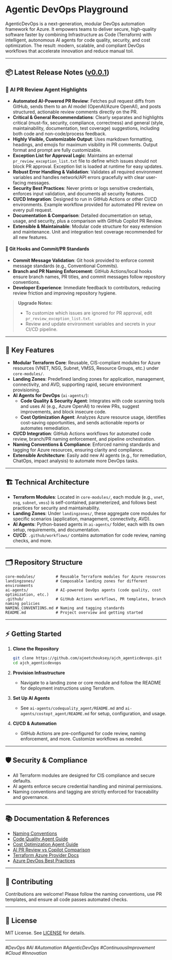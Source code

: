

# Agentic DevOps Playground

AgenticDevOps is a next-generation, modular DevOps automation framework for Azure. It empowers teams to deliver secure, high-quality software faster by combining Infrastructure as Code (Terraform) with intelligent, autonomous AI agents for code quality, security, and cost optimization. The result: modern, scalable, and compliant DevOps workflows that accelerate innovation and reduce manual toil.

---

## 📦 Latest Release Notes ([v0.0.1]([https://github.com/ajeetchouksey/ajch_agenticdevops/releases/tag/v0.0.2]))

### 🚀 AI PR Review Agent Highlights

- **Automated AI-Powered PR Review**: Fetches pull request diffs from GitHub, sends them to an AI model (OpenAI/Azure OpenAI), and posts structured, actionable review comments directly on the PR.
- **Critical & General Recommendations**: Clearly separates and highlights critical (must-fix, security, compliance, correctness) and general (style, maintainability, documentation, test coverage) suggestions, including both code and non-code/process feedback.
- **Highly Visible, Customizable Output**: Uses markdown formatting, headings, and emojis for maximum visibility in PR comments. Output format and prompt are fully customizable.
- **Exception List for Approval Logic**: Maintains an external `pr_review_exception_list.txt` file to define which issues should not block PR approval. Exception list is loaded at runtime for easy updates.
- **Robust Error Handling & Validation**: Validates all required environment variables and handles network/API errors gracefully with clear user-facing messages.
- **Security Best Practices**: Never prints or logs sensitive credentials, enforces input validation, and documents all security features.
- **CI/CD Integration**: Designed to run in GitHub Actions or other CI/CD environments. Example workflow provided for automated PR review on every pull request.
- **Documentation & Comparison**: Detailed documentation on setup, usage, and security, plus a comparison with GitHub Copilot PR Review.
- **Extensible & Maintainable**: Modular code structure for easy extension and maintenance. Unit and integration test coverage recommended for all new features.

#### 📝 Git Hooks and Commit/PR Standards
- **Commit Message Validation**: Git hook provided to enforce commit message standards (e.g., Conventional Commits).
- **Branch and PR Naming Enforcement**: GitHub Actions/local hooks ensure branch names, PR titles, and commit messages follow repository conventions.
- **Developer Experience**: Immediate feedback to contributors, reducing review friction and improving repository hygiene.

> **Upgrade Notes:**
> - To customize which issues are ignored for PR approval, edit `pr_review_exception_list.txt`.
> - Review and update environment variables and secrets in your CI/CD pipeline.

---


## 🚀 Key Features

- **Modular Terraform Core**: Reusable, CIS-compliant modules for Azure resources (VNET, NSG, Subnet, VMSS, Resource Groups, etc.) under `core-modules/`.
- **Landing Zones**: Predefined landing zones for application, management, connectivity, and AVD, supporting rapid, secure environment provisioning.
- **AI Agents for DevOps** (`ai-agents/`):
  - **Code Quality & Security Agent**: Integrates with code scanning tools and uses AI (e.g., Azure OpenAI) to review PRs, suggest improvements, and block insecure code.
  - **Cost Optimization Agent**: Analyzes Azure resource usage, identifies cost-saving opportunities, and sends actionable reports or automates remediation.
- **CI/CD Integration**: GitHub Actions workflows for automated code review, branch/PR naming enforcement, and pipeline orchestration.
- **Naming Conventions & Compliance**: Enforced naming standards and tagging for Azure resources, ensuring clarity and compliance.
- **Extensible Architecture**: Easily add new AI agents (e.g., for remediation, ChatOps, impact analysis) to automate more DevOps tasks.

---


## 🏗️ Technical Architecture

- **Terraform Modules**: Located in `core-modules/`, each module (e.g., `vnet`, `nsg`, `subnet`, `vmss`) is self-contained, parameterized, and follows best practices for security and maintainability.
- **Landing Zones**: Under `landingzones/`, these aggregate core modules for specific scenarios (application, management, connectivity, AVD).
- **AI Agents**: Python-based agents in `ai-agents/` folder, each with its own setup, requirements, and documentation.
- **CI/CD**: `.github/workflows/` contains automation for code review, naming checks, and more.

---


## 🗂️ Repository Structure

```text
core-modules/         # Reusable Terraform modules for Azure resources
landingzones/         # Composable landing zones for different environments
ai-agents/            # AI-powered DevOps agents (code quality, cost optimization, etc.)
.github/              # GitHub Actions workflows, PR templates, branch naming policies
NAMING_CONVENTIONS.md # Naming and tagging standards
README.md             # Project overview and getting started
```

---


## ⚡ Getting Started

1. **Clone the Repository**
   ```sh
   git clone https://github.com/ajeetchouksey/ajch_agenticdevops.git
   cd ajch_agenticdevops
   ```

2. **Provision Infrastructure**
   - Navigate to a landing zone or core module and follow the README for deployment instructions using Terraform.

3. **Set Up AI Agents**
   - See `ai-agents/codequality_agent/README.md` and `ai-agents/costopt_agent/README.md` for setup, configuration, and usage.

4. **CI/CD & Automation**
   - GitHub Actions are pre-configured for code review, naming enforcement, and more. Customize workflows as needed.

---


## 🛡️ Security & Compliance

- All Terraform modules are designed for CIS compliance and secure defaults.
- AI agents enforce secure credential handling and minimal permissions.
- Naming conventions and tagging are strictly enforced for traceability and governance.

---


## 📚 Documentation & References

- [Naming Conventions](NAMING_CONVENTIONS.md)
- [Code Quality Agent Guide](ai-agents/codequality_agent/README.md)
- [Cost Optimization Agent Guide](ai-agents/costopt_agent/README.md)
- [AI PR Review vs Copilot Comparison](ai-agents/codequality_agent/AI_PR_REVIEW_COMPARISON.md)
- [Terraform Azure Provider Docs](https://registry.terraform.io/providers/hashicorp/azurerm/latest/docs)
- [Azure DevOps Best Practices](https://learn.microsoft.com/en-us/azure/devops/)

---


## 🤝 Contributing

Contributions are welcome! Please follow the naming conventions, use PR templates, and ensure all code passes automated checks.

---

## 📝 License

MIT License. See [LICENSE](LICENSE) for details.

---

_#DevOps #AI #Automation #AgenticDevOps #ContinuousImprovement #Cloud #Innovation_
